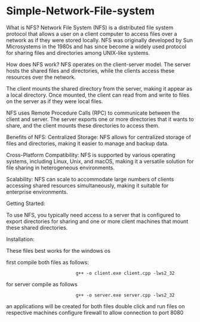 # Simple-Network-File-system
What is NFS?
Network File System (NFS) is a distributed file system protocol that allows a user on a client computer to access files over a network as if they were stored locally. NFS was originally developed by Sun Microsystems in the 1980s and has since become a widely used protocol for sharing files and directories among UNIX-like systems.

How does NFS work?
NFS operates on the client-server model. The server hosts the shared files and directories, while the clients access these resources over the network.

The client mounts the shared directory from the server, making it appear as a local directory. Once mounted, the client can read from and write to files on the server as if they were local files.

NFS uses Remote Procedure Calls (RPC) to communicate between the client and server. The server exports one or more directories that it wants to share, and the client mounts these directories to access them.

Benefits of NFS:
Centralized Storage: NFS allows for centralized storage of files and directories, making it easier to manage and backup data.

Cross-Platform Compatibility: NFS is supported by various operating systems, including Linux, Unix, and macOS, making it a versatile solution for file sharing in heterogeneous environments.

Scalability: NFS can scale to accommodate large numbers of clients accessing shared resources simultaneously, making it suitable for enterprise environments.

Getting Started:

To use NFS, you typically need access to a server that is configured to export directories for sharing and one or more client machines that mount these shared directories.

Installation:

These files best works for the windows os

first compile both files as follows:

                              g++ -o client.exe client.cpp -lws2_32
                              
for server compile as follows

                              g++ -o server.exe server.cpp -lws2_32
                              
an applications will be created for both files
double click and run files on respective machines
configure firewall to allow connection to port 8080

